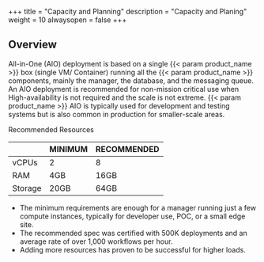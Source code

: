 +++
title = "Capacity and Planning"
description = "Capacity and Planing"
weight = 10
alwaysopen = false
+++

## Overview

All-in-One (AIO) deployment is based on a single {{< param product_name >}} box (single VM/ Container) running all the {{< param product_name >}} components, mainly the manager, the database, and the messaging queue.
An AIO deployment is recommended for non-mission critical use when High-availability is not required and the scale is not extreme.
{{< param product_name >}} AIO is typically used for development and testing systems but is also common in production for smaller-scale areas.

Recommended Resources

|         | MINIMUM | RECOMMENDED |
|---------|---------|-------------|
| vCPUs   | 2       | 8           |
| RAM     | 4GB     | 16GB        |
| Storage | 20GB    | 64GB        |

* The minimum requirements are enough for a manager running just a few compute instances, typically for developer use, POC, or a small edge site.
* The recommended spec was certified with 500K deployments and an average rate of over 1,000 workflows per hour.
* Adding more resources has proven to be successful for higher loads.